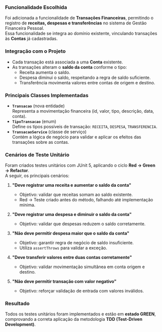 ### Funcionalidade Escolhida
Foi adicionada a funcionalidade de **Transações Financeiras**, permitindo o registro de **receitas, despesas e transferências** no sistema de Gestão Financeira Pessoal.  
Essa funcionalidade se integra ao domínio existente, vinculando transações às **Contas** já cadastradas.

### Integração com o Projeto
- Cada transação está associada a uma **Conta** existente.
- As transações alteram o **saldo da conta** conforme o tipo:
   - Receita aumenta o saldo.
   - Despesa diminui o saldo, respeitando a regra de saldo suficiente.
   - Transferência movimenta valores entre contas de origem e destino.

### Principais Classes Implementadas
- **`Transacao`** (nova entidade)  
  Representa a movimentação financeira (id, valor, tipo, descrição, data, conta).
- **`TipoTransacao`** (enum)  
  Define os tipos possíveis de transação: `RECEITA`, `DESPESA`, `TRANSFERENCIA`.
- **`TransacaoService`** (classe de serviço)  
  Contém a lógica de negócio para validar e aplicar os efeitos das transações sobre as contas.

### Cenários de Teste Unitário
Foram criados testes unitários com JUnit 5, aplicando o ciclo **Red → Green → Refactor**.  
A seguir, os principais cenários:

1. **"Deve registrar uma receita e aumentar o saldo da conta"**
   - Objetivo: validar que receitas somam ao saldo existente.
   - Red → Teste criado antes do método, falhando até implementação mínima.

2. **"Deve registrar uma despesa e diminuir o saldo da conta"**
   - Objetivo: validar que despesas reduzem o saldo corretamente.

3. **"Não deve permitir despesa maior que o saldo da conta"**
   - Objetivo: garantir regra de negócio de saldo insuficiente.
   - Utiliza `assertThrows` para validar a exceção.

4. **"Deve transferir valores entre duas contas corretamente"**
   - Objetivo: validar movimentação simultânea em conta origem e destino.

5. **"Não deve permitir transação com valor negativo"**
   - Objetivo: reforçar validação de entrada com valores inválidos.

### Resultado
Todos os testes unitários foram implementados e estão em **estado GREEN**, comprovando a correta aplicação da metodologia **TDD (Test-Driven Development)**.  